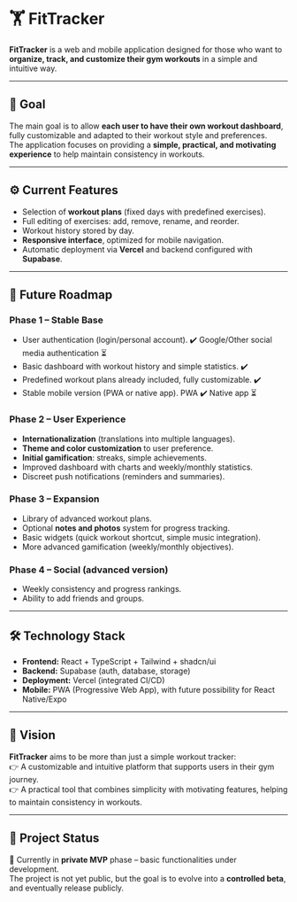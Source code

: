 # 🏋️ FitTracker

**FitTracker** is a web and mobile application designed for those who want to **organize, track, and customize their gym workouts** in a simple and intuitive way.  

---

## 🎯 Goal

The main goal is to allow **each user to have their own workout dashboard**, fully customizable and adapted to their workout style and preferences.  
The application focuses on providing a **simple, practical, and motivating experience** to help maintain consistency in workouts.

---

## ⚙️ Current Features

- Selection of **workout plans** (fixed days with predefined exercises).  
- Full editing of exercises: add, remove, rename, and reorder.  
- Workout history stored by day.  
- **Responsive interface**, optimized for mobile navigation.  
- Automatic deployment via **Vercel** and backend configured with **Supabase**.  

---

## 🚀 Future Roadmap

### Phase 1 – Stable Base
- User authentication (login/personal account). ✔️ Google/Other social media authentication ⏳
- Basic dashboard with workout history and simple statistics.  ✔️
- Predefined workout plans already included, fully customizable. ✔️
- Stable mobile version (PWA or native app).  PWA ✔️ Native app ⏳

### Phase 2 – User Experience
- **Internationalization** (translations into multiple languages).  
- **Theme and color customization** to user preference.  
- **Initial gamification**: streaks, simple achievements.  
- Improved dashboard with charts and weekly/monthly statistics.  
- Discreet push notifications (reminders and summaries).  

### Phase 3 – Expansion
- Library of advanced workout plans.  
- Optional **notes and photos** system for progress tracking.  
- Basic widgets (quick workout shortcut, simple music integration).  
- More advanced gamification (weekly/monthly objectives).  

### Phase 4 – Social (advanced version)
- Weekly consistency and progress rankings.  
- Ability to add friends and groups.  

---

## 🛠️ Technology Stack

- **Frontend:** React + TypeScript + Tailwind + shadcn/ui  
- **Backend:** Supabase (auth, database, storage)  
- **Deployment:** Vercel (integrated CI/CD)  
- **Mobile:** PWA (Progressive Web App), with future possibility for React Native/Expo  

---

## 🌟 Vision

**FitTracker** aims to be more than just a simple workout tracker:  
👉 A customizable and intuitive platform that supports users in their gym journey.  
👉 A practical tool that combines simplicity with motivating features, helping to maintain consistency in workouts.  

---

## 📌 Project Status

📍 Currently in **private MVP** phase – basic functionalities under development.  
The project is not yet public, but the goal is to evolve into a **controlled beta**, and eventually release publicly.  
